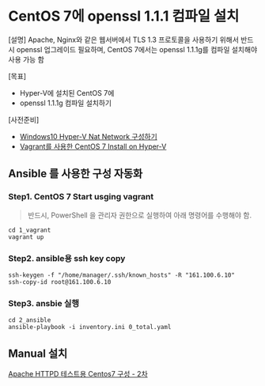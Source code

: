 
# CentOS 7에 openssl 1.1.1 컴파일 설치

[설명]
Apache, Nginx와 같은 웹서버에서 TLS 1.3 프로토콜을 사용하기 위해서 반드시 openssl 업그레이드 필요하며, CentOS 7에서는 openssl 1.1.1g를 컴파일 설치해야 사용 가능 함


[목표]
- Hyper-V에 설치된 CentOS 7에
- openssl 1.1.1g 컴파일 설치하기

[사전준비]
- [Windows10 Hyper-V Nat Network 구성하기](../0_common/README.md)
- [Vagrant를 사용한 CentOS 7 Install on Hyper-V](../1_vagrant_centos7_base/README.md)


## Ansible 를 사용한 구성 자동화

### Step1. CentOS 7 Start usging vagrant

> 반드시, PowerShell 을 관리자 권한으로 실행하여 아래 명령어를 수행해야 함.
```
cd 1_vagrant
vagrant up
```

### Step2. ansible용 ssh key copy

```
ssh-keygen -f "/home/manager/.ssh/known_hosts" -R "161.100.6.10"
ssh-copy-id root@161.100.6.10
```

### Step3. ansbie 실행
```
cd 2_ansible
ansible-playbook -i inventory.ini 0_total.yaml
```

## Manual 설치
[Apache HTTPD 테스트용 Centos7 구성 - 2차](https://hyunwoo-kr.github.io/2021/03/apache-httpd-%ED%85%8C%EC%8A%A4%ED%8A%B8%EC%9A%A9-centos7-%EA%B5%AC%EC%84%B1-2%EC%B0%A8/)